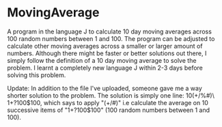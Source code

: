 # MovingAverage
A program in the language J to calculate 10 day moving averages across 100 random numbers between 1 and 100. The program can be adjusted to calculate other moving averages across a smaller or larger amount of numbers. Although there might be faster or better solutions out there, I simply follow the definition of a 10 day moving average to solve the problem. I learnt a completely new language J within 2-3 days before solving this problem.


Update: In addition to the file I've uploaded, someone gave me a way shorter solution to the problem. The solution is simply one line: 10(+/%#)\ 1+?100$100, which says to apply "(+/#)" i.e calculate the average on 10 successive items of "1+?100$100" (100 random numbers between 1 and 100).
